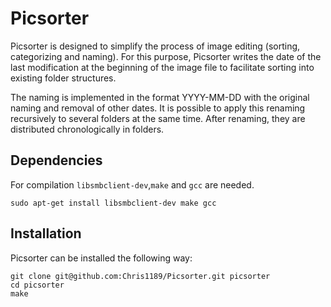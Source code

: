 # Picsorter

Picsorter is designed to simplify the process of image editing (sorting, categorizing and naming).
For this purpose, Picsorter writes the date of the last modification at the beginning of the image
file to facilitate sorting into existing folder structures.

The naming is implemented in the format YYYY-MM-DD with the original naming and removal of other dates.
It is possible to apply this renaming recursively to several folders at the same time.
After renaming, they are distributed chronologically in folders.

## Dependencies

For compilation `libsmbclient-dev`,`make` and `gcc` are needed.

```
sudo apt-get install libsmbclient-dev make gcc
```

## Installation

Picsorter can be installed the following way:
```
git clone git@github.com:Chris1189/Picsorter.git picsorter  
cd picsorter
make
```
